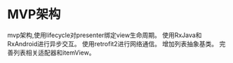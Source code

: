 # MVP架构
  mvp架构,使用lifecycle对presenter绑定view生命周期。
  使用RxJava和RxAndroid进行异步交互。
  使用retrofit2进行网络通信。
  增加列表抽象基类。
  完善列表相关适配器和itemView。
